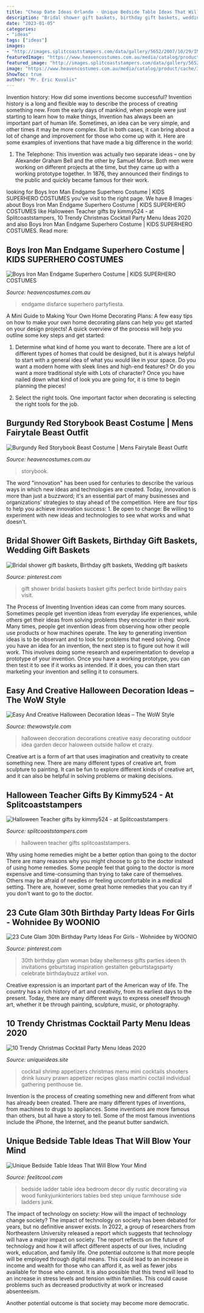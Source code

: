 ```yaml
---
title: "Cheap Date Ideas Orlando - Unique Bedside Table Ideas That Will Blow Your Mind"
description: "Bridal shower gift baskets, birthday gift baskets, wedding gift baskets"
date: "2023-01-05"
categories:
- "ideas"
tags: ["ideas"]
images:
- "http://images.splitcoaststampers.com/data/gallery/5652/2007/10/29/IMG_3655_by_kimmy524.JPG"
featuredImage: "https://www.heavencostumes.com.au/media/catalog/product/cache/3ca7c4de79fd9294a778cbfdebc9dde4/k/-/k-rub-4248-700649-avengers-endgame-boys-classic-iron-man-marvel-book-week-costume-back-image.jpg"
featured_image: "http://images.splitcoaststampers.com/data/gallery/5652/2007/10/29/IMG_3655_by_kimmy524.JPG"
image: "https://www.heavencostumes.com.au/media/catalog/product/cache/3ca7c4de79fd9294a778cbfdebc9dde4/c/c/cc-01463-storybook-beast-mens-beauty-and-the-beast-fairytale-fancy-dress-costume-close-image-1500..jpg"
ShowToc: true
author: "Mr. Eric Kuvalis"
---
```



Invention history: How did some inventions become successful?
Invention history is a long and flexible way to describe the process of creating something new. From the early days of mankind, when people were just starting to learn how to make things, Invention has always been an important part of human life. Sometimes, an idea can be very simple, and other times it may be more complex. But in both cases, it can bring about a lot of change and improvement for those who come up with it. Here are some examples of inventions that have made a big difference in the world:
1. The Telephone: This invention was actually two separate ideas – one by Alexander Graham Bell and the other by Samuel Morse. Both men were working on different projects at the time, but they came up with a working prototype together. In 1876, they announced their findings to the public and quickly became famous for their work.


	

		
looking for Boys Iron Man Endgame Superhero Costume | KIDS SUPERHERO COSTUMES you've visit to the right page. We have 8 Images about Boys Iron Man Endgame Superhero Costume | KIDS SUPERHERO COSTUMES like Halloween Teacher gifts by kimmy524 - at Splitcoaststampers, 10 Trendy Christmas Cocktail Party Menu Ideas 2020 and also Boys Iron Man Endgame Superhero Costume | KIDS SUPERHERO COSTUMES. Read more:
		
    
## Boys Iron Man Endgame Superhero Costume | KIDS SUPERHERO COSTUMES

<img loading=lazy src="https://www.heavencostumes.com.au/media/catalog/product/cache/3ca7c4de79fd9294a778cbfdebc9dde4/k/-/k-rub-4248-700649-avengers-endgame-boys-classic-iron-man-marvel-book-week-costume-back-image.jpg" onerror="this.onerror=null;this.src='https://tse1.mm.bing.net/th?id=OIP.A3OKfxAi-jcZu7lk2JYagwHaKA&amp;pid=15.1';" alt="Boys Iron Man Endgame Superhero Costume | KIDS SUPERHERO COSTUMES">

_Source: heavencostumes.com.au_

>endgame disfarce superhero partyfiesta. 

	

A Mini Guide to Making Your Own Home Decorating Plans:
A few easy tips on how to make your own home decorating plans can help you get started on your design projects! A quick overview of the process will help you outline some key steps and get started:
1. Determine what kind of home you want to decorate. There are a lot of different types of homes that could be designed, but it is always helpful to start with a general idea of what you would like in your space. Do you want a modern home with sleek lines and high-end features? Or do you want a more traditional style with Lots of character? Once you have nailed down what kind of look you are going for, it is time to begin planning the pieces!

2. Select the right tools. One important factor when decorating is selecting the right tools for the job.

    
## Burgundy Red Storybook Beast Costume | Mens Fairytale Beast Outfit

<img loading=lazy src="https://www.heavencostumes.com.au/media/catalog/product/cache/3ca7c4de79fd9294a778cbfdebc9dde4/c/c/cc-01463-storybook-beast-mens-beauty-and-the-beast-fairytale-fancy-dress-costume-close-image-1500..jpg" onerror="this.onerror=null;this.src='https://tse1.mm.bing.net/th?id=OIP.uPR9FPQ0yO1sWfntj9UDZAHaM3&amp;pid=15.1';" alt="Burgundy Red Storybook Beast Costume | Mens Fairytale Beast Outfit">

_Source: heavencostumes.com.au_

>storybook. 

	

The word "innovation" has been used for centuries to describe the various ways in which new ideas and technologies are created. Today, innovation is more than just a buzzword; it's an essential part of many businesses and organizations' strategies to stay ahead of the competition. Here are four tips to help you achieve innovation success: 1. Be open to change: Be willing to experiment with new ideas and technologies to see what works and what doesn't.

    
## Bridal Shower Gift Baskets, Birthday Gift Baskets, Wedding Gift Baskets

<img loading=lazy src="https://i.pinimg.com/736x/5a/f8/6e/5af86e337558ee4090dd4b749653f496--bridal-shower-gifts-gift-baskets.jpg" onerror="this.onerror=null;this.src='https://tse4.mm.bing.net/th?id=OIP.ncOpSnfjaC-xW7yZbOAbVAHaJ3&amp;pid=15.1';" alt="Bridal shower gift baskets, Birthday gift baskets, Wedding gift baskets">

_Source: pinterest.com_

>gift shower bridal baskets basket gifts perfect bride birthday pairs visit. 

	

The Process of Inventing
Invention ideas can come from many sources. Sometimes people get invention ideas from everyday life experiences, while others get their ideas from solving problems they encounter in their work. Many times, people get invention ideas from observing how other people use products or how machines operate. The key to generating invention ideas is to be observant and to look for problems that need solving.
Once you have an idea for an invention, the next step is to figure out how it will work. This involves doing some research and experimentation to develop a prototype of your invention. Once you have a working prototype, you can then test it to see if it works as intended. If it does, you can then start marketing your invention and selling it to consumers.

    
## Easy And Creative Halloween Decoration Ideas – The WoW Style

<img loading=lazy src="http://thewowstyle.com/wp-content/uploads/2015/08/Crazy-HALLOWEEN-DECORATIONS.jpg" onerror="this.onerror=null;this.src='https://tse4.mm.bing.net/th?id=OIP.yIlYYrKGZ_CKca0I9DXMMgHaKX&amp;pid=15.1';" alt="Easy And Creative Halloween Decoration Ideas – The WoW Style">

_Source: thewowstyle.com_

>halloween decoration decorations creative easy decorating outdoor idea garden decor haloween outside hallow et crazy. 

	

Creative art is a form of art that uses imagination and creativity to create something new. There are many different types of creative art, from sculpture to painting. It can be fun to explore different kinds of creative art, and it can also be helpful in solving problems or making decisions.

    
## Halloween Teacher Gifts By Kimmy524 - At Splitcoaststampers

<img loading=lazy src="http://images.splitcoaststampers.com/data/gallery/5652/2007/10/29/IMG_3655_by_kimmy524.JPG" onerror="this.onerror=null;this.src='https://tse1.mm.bing.net/th?id=OIP.bp1ZJrGk240YPVCuLLFm2QHaFj&amp;pid=15.1';" alt="Halloween Teacher gifts by kimmy524 - at Splitcoaststampers">

_Source: splitcoaststampers.com_

>halloween teacher gifts splitcoaststampers. 

	

Why using home remedies might be a better option than going to the doctor
There are many reasons why you might choose to go to the doctor instead of using home remedies. Some people feel that going to the doctor is more expensive and time-consuming than trying to take care of themselves. Others may be afraid of needles or feeling uncomfortable in a medical setting. There are, however, some great home remedies that you can try if you don't want to go to the doctor.

    
## 23 Cute Glam 30th Birthday Party Ideas For Girls - Wohnidee By WOONIO

<img loading=lazy src="https://i.pinimg.com/736x/23/0c/42/230c4289945bbf17655fbf50c04efc0a--th-birthday-parties-birthday-party-ideas.jpg" onerror="this.onerror=null;this.src='https://tse1.mm.bing.net/th?id=OIP.Wh6sKFwdlb6G9fL7m2t4RQHaLG&amp;pid=15.1';" alt="23 Cute Glam 30th Birthday Party Ideas For Girls - Wohnidee by WOONIO">

_Source: pinterest.com_

>30th birthday glam woman bday shelterness gifts parties ideen th invitations geburtstag inspiration gestalten geburtstagsparty celebrate birthdaybuzz artikel von. 

	

Creative expression is an important part of the American way of life. The country has a rich history of art and creativity, from its earliest days to the present. Today, there are many different ways to express oneself through art, whether it be through painting, sculpture, music, or photography.

    
## 10 Trendy Christmas Cocktail Party Menu Ideas 2020

<img loading=lazy src="https://www.uniqueideas.site/wp-content/uploads/mini-shrimp-cocktails-in-mini-martini-glass-appetizers-pinterest.jpg" onerror="this.onerror=null;this.src='https://tse4.mm.bing.net/th?id=OIP.-hnd0cpQnsGx5Ymv376ZOAHaLH&amp;pid=15.1';" alt="10 Trendy Christmas Cocktail Party Menu Ideas 2020">

_Source: uniqueideas.site_

>cocktail shrimp appetizers christmas menu mini cocktails shooters drink luxury prawn appetizer recipes glass martini coctail individual gathering penthouse tie. 

	

Invention is the process of creating something new and different from what has already been created. There are many different types of inventions, from machines to drugs to appliances. Some inventions are more famous than others, but all have a story to tell. Some of the most famous inventions include the iPhone, the Internet, and the peanut butter sandwich.

    
## Unique Bedside Table Ideas That Will Blow Your Mind

<img loading=lazy src="http://feelitcool.com/wp-content/uploads/2015/12/ladder-bedside-table-idea.jpg" onerror="this.onerror=null;this.src='https://tse4.mm.bing.net/th?id=OIP.qNaLwcoVU2yYeqpf4HBRygHaLm&amp;pid=15.1';" alt="Unique Bedside Table Ideas That Will Blow Your Mind">

_Source: feelitcool.com_

>bedside ladder table idea bedroom decor diy rustic decorating via wood funkyjunkinteriors tables bed step unique farmhouse side ladders junk. 

	

The impact of technology on society: How will the impact of technology change society?
The impact of technology on society has been debated for years, but no definitive answer exists. In 2022, a group of researchers from Northeastern University released a report which suggests that technology will have a major impact on society. The report reflects on the future of technology and how it will affect different aspects of our lives, including work, education, and family life. 
One potential outcome is that more people will be employed through digital means. This could lead to an increase in income and wealth for those who can afford it, as well as fewer jobs available for those who cannot. It is also possible that this trend will lead to an increase in stress levels and tension within families. This could cause problems such as decreased productivity at work or increased absenteeism. 

Another potential outcome is that society may become more democratic.


